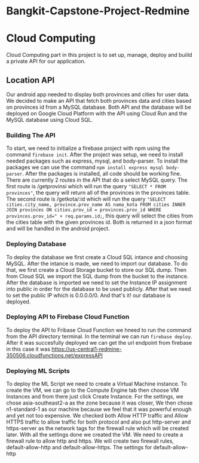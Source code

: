 # Bangkit-Capstone-Project-Redmine

# Cloud Computing

Cloud Computing part in this project is to set up, manage, deploy and buiild a private API for our application.

## Location API

Our android app needed to display both provinces and cities for user data. We decided to make an API that fetch both provinces data and cities based on provinces id from a MySQL database. Both API and the database will be deployed on Google Cloud Platform with the API using Cloud Run and the MySQL database using Cloud SQL.

### Building The API

To start, we need to initialize a firebase project with npm using the command ```firebase init```. After the project was setup, we need to install needed packages such as express, mysql, and body-parser. To install the packages we can use the command ```npm install express mysql body-parser```. After the packages is installed, all code should be working fine. There are currently 2 routes in the API that do a select MySQL query. The first route is /getprovinsi which will run the query ```"SELECT * FROM provinces"```, the query will return all of the provinces in the provinces table. The second route is /getkota/:id which will run the query ````"SELECT cities.city_name, province.prov_name AS nama_kota FROM cities INNER JOIN provinces ON cities.prov_id = provinces.prov_id WHERE provinces.prov_id=" + req.params.id;````, this query will select the cities from the cities table with the given provinces id. Both is returned in a json format and will be handled in the android project.

### Deploying Database

To deploy the database we first create a Cloud SQL intance and choosing MySQL. After the intance is made, we need to import our database. To do that, we first create a Cloud Storage bucket to store our SQL dump. Then from Cloud SQL we import the SQL dump from the bucket to the instance. After the database is imported we need to set the Instance IP assignment into public in order for the database to be used publicly. After that we need to set the public IP which is 0.0.0.0/0. And that's it! our database is deployed.

### Deploying API to Firebase Cloud Function

To deploy the API to Fribase Cloud Function we hneed to run the command from the API directory terminal. In the terminal we can run ```firebase deploy```. After it was succesfully deployed we can get the url endpoint from firebase in this case it was https://us-central1-redmine-350506.cloudfunctions.net/expressAPI

### Deploying ML Scripts

To deploy the ML Script we need to create a Virtual Machine instance. To create the VM, we can go to the Compute Engine tab then choose VM Instances and from there just click Create Instance. For the settings, we chose asia-southeast2-a as the zone because it was closer, We then chose n1-standard-1 as our machine because we feel that it was powerful enough and yet not too expensive. We checked both Allow HTTP traffic and Allow HTTPS traffic to allow traffic for both protocol and also put http-server and https-server as the network tags for the firewall rule which will be created later. With all the settings done we created the VM. We need to create a firewall rule to allow http and https. We will create two firewall rules, default-allow-http and default-allow-https. The settings for default-allow-http

